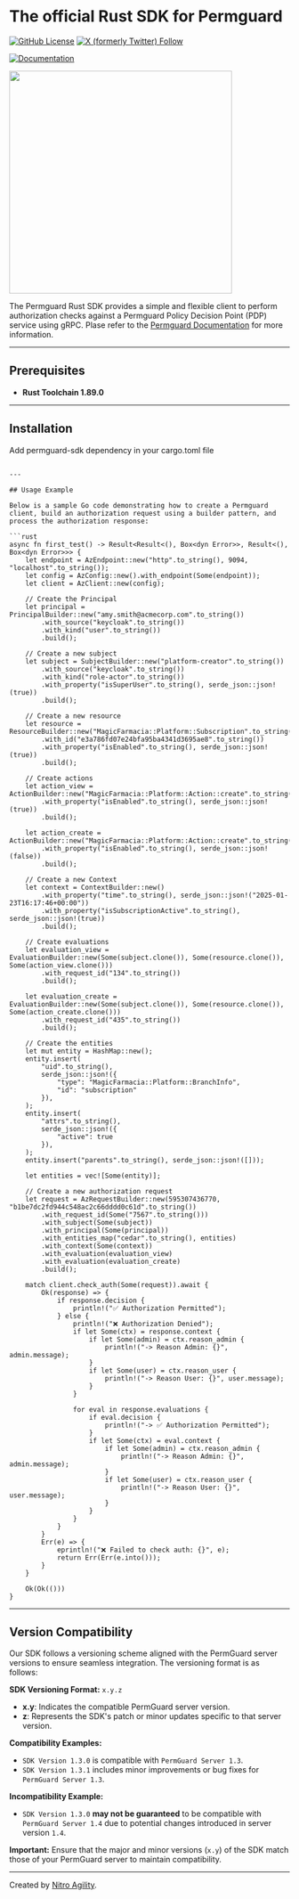 # The official Rust SDK for Permguard

[![GitHub License](https://img.shields.io/github/license/permguard/sdk-go)](https://github.com/permguard/sdk-go?tab=Apache-2.0-1-ov-file#readme)
[![X (formerly Twitter) Follow](https://img.shields.io/twitter/follow/permguard)](https://x.com/intent/follow?original_referer=https%3A%2F%2Fdeveloper.x.com%2F&ref_src=twsrc%5Etfw%7Ctwcamp%5Ebuttonembed%7Ctwterm%5Efollow%7Ctwgr%5ETwitterDev&screen_name=Permguard)

[![Documentation](https://img.shields.io/website?label=Docs&url=https%3A%2F%2Fwww.permguard.com%2F)](https://www.permguard.com/)

<p align="left">
  <img src="https://raw.githubusercontent.com/permguard/permguard-assets/main/pink-txt//1line.svg" class="center" width="400px" height="auto"/>
</p>

The Permguard Rust SDK provides a simple and flexible client to perform authorization checks against a Permguard Policy Decision Point (PDP) service using gRPC.
Plase refer to the [Permguard Documentation](https://www.permguard.com/) for more information.

---

## Prerequisites

- **Rust Toolchain 1.89.0**

---

## Installation

Add permguard-sdk dependency in your cargo.toml file
```

---

## Usage Example

Below is a sample Go code demonstrating how to create a Permguard client, build an authorization request using a builder pattern, and process the authorization response:

```rust
async fn first_test() -> Result<Result<(), Box<dyn Error>>, Result<(), Box<dyn Error>>> {
    let endpoint = AzEndpoint::new("http".to_string(), 9094, "localhost".to_string());
    let config = AzConfig::new().with_endpoint(Some(endpoint));
    let client = AzClient::new(config);

    // Create the Principal
    let principal = PrincipalBuilder::new("amy.smith@acmecorp.com".to_string())
        .with_source("keycloak".to_string())
        .with_kind("user".to_string())
        .build();

    // Create a new subject
    let subject = SubjectBuilder::new("platform-creator".to_string())
        .with_source("keycloak".to_string())
        .with_kind("role-actor".to_string())
        .with_property("isSuperUser".to_string(), serde_json::json!(true))
        .build();

    // Create a new resource
    let resource = ResourceBuilder::new("MagicFarmacia::Platform::Subscription".to_string())
        .with_id("e3a786fd07e24bfa95ba4341d3695ae8".to_string())
        .with_property("isEnabled".to_string(), serde_json::json!(true))
        .build();

    // Create actions
    let action_view = ActionBuilder::new("MagicFarmacia::Platform::Action::create".to_string())
        .with_property("isEnabled".to_string(), serde_json::json!(true))
        .build();

    let action_create = ActionBuilder::new("MagicFarmacia::Platform::Action::create".to_string())
        .with_property("isEnabled".to_string(), serde_json::json!(false))
        .build();

    // Create a new Context
    let context = ContextBuilder::new()
        .with_property("time".to_string(), serde_json::json!("2025-01-23T16:17:46+00:00"))
        .with_property("isSubscriptionActive".to_string(), serde_json::json!(true))
        .build();

    // Create evaluations
    let evaluation_view = EvaluationBuilder::new(Some(subject.clone()), Some(resource.clone()), Some(action_view.clone()))
        .with_request_id("134".to_string())
        .build();

    let evaluation_create = EvaluationBuilder::new(Some(subject.clone()), Some(resource.clone()), Some(action_create.clone()))
        .with_request_id("435".to_string())
        .build();

    // Create the entities
    let mut entity = HashMap::new();
    entity.insert(
        "uid".to_string(),
        serde_json::json!({
            "type": "MagicFarmacia::Platform::BranchInfo",
            "id": "subscription"
        }),
    );
    entity.insert(
        "attrs".to_string(),
        serde_json::json!({
            "active": true
        }),
    );
    entity.insert("parents".to_string(), serde_json::json!([]));

    let entities = vec![Some(entity)];

    // Create a new authorization request
    let request = AzRequestBuilder::new(595307436770, "b1be7dc2fd944c548ac2c66dddd0c61d".to_string())
        .with_request_id(Some("7567".to_string()))
        .with_subject(Some(subject))
        .with_principal(Some(principal))
        .with_entities_map("cedar".to_string(), entities)
        .with_context(Some(context))
        .with_evaluation(evaluation_view)
        .with_evaluation(evaluation_create)
        .build();

    match client.check_auth(Some(request)).await {
        Ok(response) => {
            if response.decision {
                println!("✅ Authorization Permitted");
            } else {
                println!("❌ Authorization Denied");
                if let Some(ctx) = response.context {
                    if let Some(admin) = ctx.reason_admin {
                        println!("-> Reason Admin: {}", admin.message);
                    }
                    if let Some(user) = ctx.reason_user {
                        println!("-> Reason User: {}", user.message);
                    }
                }

                for eval in response.evaluations {
                    if eval.decision {
                        println!("-> ✅ Authorization Permitted");
                    }
                    if let Some(ctx) = eval.context {
                        if let Some(admin) = ctx.reason_admin {
                            println!("-> Reason Admin: {}", admin.message);
                        }
                        if let Some(user) = ctx.reason_user {
                            println!("-> Reason User: {}", user.message);
                        }
                    }
                }
            }
        }
        Err(e) => {
            eprintln!("❌ Failed to check auth: {}", e);
            return Err(Err(e.into()));
        }
    }

    Ok(Ok(()))
}
```

---

## Version Compatibility

Our SDK follows a versioning scheme aligned with the PermGuard server versions to ensure seamless integration. The versioning format is as follows:

**SDK Versioning Format:** `x.y.z`

- **x.y**: Indicates the compatible PermGuard server version.
- **z**: Represents the SDK's patch or minor updates specific to that server version.

**Compatibility Examples:**

- `SDK Version 1.3.0` is compatible with `PermGuard Server 1.3`.
- `SDK Version 1.3.1` includes minor improvements or bug fixes for `PermGuard Server 1.3`.

**Incompatibility Example:**

- `SDK Version 1.3.0` **may not be guaranteed** to be compatible with `PermGuard Server 1.4` due to potential changes introduced in server version `1.4`.

**Important:** Ensure that the major and minor versions (`x.y`) of the SDK match those of your PermGuard server to maintain compatibility.

---

Created by [Nitro Agility](https://www.nitroagility.com/).